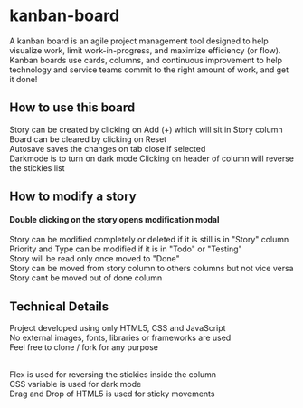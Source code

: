 # kanban-board
A kanban board is an agile project management tool designed to help visualize work, limit work-in-progress, and maximize efficiency (or flow). Kanban boards use cards, columns, and continuous improvement to help technology and service teams commit to the right amount of work, and get it done!

## How to use this board
Story can be created by clicking on Add (+) which will sit in Story column<br />
Board can be cleared by clicking on Reset<br />
Autosave saves the changes on tab close if selected<br />
Darkmode is to turn on dark mode
Clicking on header of column will reverse the stickies list

## How to modify a story
#### Double clicking on the story opens modification modal
Story can be modified completely or deleted if it is still is in "Story" column<br />
Priority and Type can be modified if it is in "Todo" or "Testing"<br />
Story will be read only once moved to "Done"<br />
Story can be moved from story column to others columns but not vice versa<br />
Story cant be moved out of done column

## Technical Details
Project developed using only HTML5, CSS and JavaScript<br />
No external images, fonts, libraries or frameworks are used<br />
Feel free to clone / fork for any purpose<br /><br />

Flex is used for reversing the stickies inside the column<br />
CSS variable is used for dark mode<br />
Drag and Drop of HTML5 is used for sticky movements
